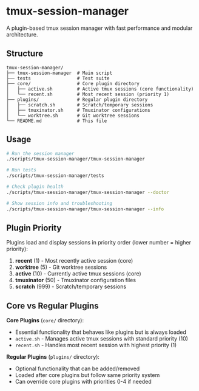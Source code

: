 # tmux-session-manager

A plugin-based tmux session manager with fast performance and modular architecture.

## Structure

```
tmux-session-manager/
├── tmux-session-manager  # Main script
├── tests                 # Test suite  
├── core/                 # Core plugin directory
│   ├── active.sh         # Active tmux sessions (core functionality)
│   └── recent.sh         # Most recent session (priority 1)
├── plugins/              # Regular plugin directory
│   ├── scratch.sh        # Scratch/temporary sessions  
│   ├── tmuxinator.sh     # Tmuxinator configurations
│   └── worktree.sh       # Git worktree sessions
└── README.md             # This file
```

## Usage

```bash
# Run the session manager
./scripts/tmux-session-manager/tmux-session-manager

# Run tests
./scripts/tmux-session-manager/tests

# Check plugin health
./scripts/tmux-session-manager/tmux-session-manager --doctor

# Show session info and troubleshooting
./scripts/tmux-session-manager/tmux-session-manager --info
```

## Plugin Priority

Plugins load and display sessions in priority order (lower number = higher priority):

1. **recent** (1) - Most recently active session (core)
2. **worktree** (5) - Git worktree sessions
3. **active** (10) - Currently active tmux sessions (core)
4. **tmuxinator** (50) - Tmuxinator configuration files
5. **scratch** (999) - Scratch/temporary sessions

## Core vs Regular Plugins

**Core Plugins** (`core/` directory):
- Essential functionality that behaves like plugins but is always loaded
- `active.sh` - Manages active tmux sessions with standard priority (10)
- `recent.sh` - Handles most recent session with highest priority (1)

**Regular Plugins** (`plugins/` directory):
- Optional functionality that can be added/removed
- Loaded after core plugins but follow same priority system
- Can override core plugins with priorities 0-4 if needed
